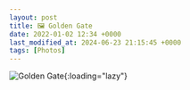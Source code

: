 ```yaml
---
layout: post
title: 🖼️ Golden Gate
date: 2022-01-02 12:34 +0000
last_modified_at: 2024-06-23 21:15:45 +0000
tags: [Photos]
---
```


![Golden Gate](//i.chenna.me/photos/prod/2022-01-02_12_34_49.jpg){:loading="lazy"}
